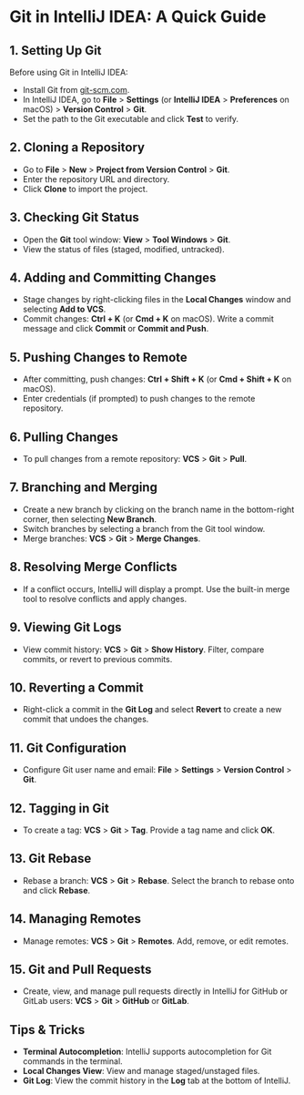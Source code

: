 # Git in IntelliJ IDEA: A Quick Guide

## 1. **Setting Up Git**
Before using Git in IntelliJ IDEA:
- Install Git from [git-scm.com](https://git-scm.com/).
- In IntelliJ IDEA, go to **File** > **Settings** (or **IntelliJ IDEA** > **Preferences** on macOS) > **Version Control** > **Git**.
- Set the path to the Git executable and click **Test** to verify.

## 2. **Cloning a Repository**
- Go to **File** > **New** > **Project from Version Control** > **Git**.
- Enter the repository URL and directory.
- Click **Clone** to import the project.

## 3. **Checking Git Status**
- Open the **Git** tool window: **View** > **Tool Windows** > **Git**.
- View the status of files (staged, modified, untracked).

## 4. **Adding and Committing Changes**
- Stage changes by right-clicking files in the **Local Changes** window and selecting **Add to VCS**.
- Commit changes: **Ctrl + K** (or **Cmd + K** on macOS). Write a commit message and click **Commit** or **Commit and Push**.

## 5. **Pushing Changes to Remote**
- After committing, push changes: **Ctrl + Shift + K** (or **Cmd + Shift + K** on macOS).
- Enter credentials (if prompted) to push changes to the remote repository.

## 6. **Pulling Changes**
- To pull changes from a remote repository: **VCS** > **Git** > **Pull**.

## 7. **Branching and Merging**
- Create a new branch by clicking on the branch name in the bottom-right corner, then selecting **New Branch**.
- Switch branches by selecting a branch from the Git tool window.
- Merge branches: **VCS** > **Git** > **Merge Changes**.

## 8. **Resolving Merge Conflicts**
- If a conflict occurs, IntelliJ will display a prompt. Use the built-in merge tool to resolve conflicts and apply changes.

## 9. **Viewing Git Logs**
- View commit history: **VCS** > **Git** > **Show History**. Filter, compare commits, or revert to previous commits.

## 10. **Reverting a Commit**
- Right-click a commit in the **Git Log** and select **Revert** to create a new commit that undoes the changes.

## 11. **Git Configuration**
- Configure Git user name and email: **File** > **Settings** > **Version Control** > **Git**.

## 12. **Tagging in Git**
- To create a tag: **VCS** > **Git** > **Tag**. Provide a tag name and click **OK**.

## 13. **Git Rebase**
- Rebase a branch: **VCS** > **Git** > **Rebase**. Select the branch to rebase onto and click **Rebase**.

## 14. **Managing Remotes**
- Manage remotes: **VCS** > **Git** > **Remotes**. Add, remove, or edit remotes.

## 15. **Git and Pull Requests**
- Create, view, and manage pull requests directly in IntelliJ for GitHub or GitLab users: **VCS** > **Git** > **GitHub** or **GitLab**.

## Tips & Tricks
- **Terminal Autocompletion**: IntelliJ supports autocompletion for Git commands in the terminal.
- **Local Changes View**: View and manage staged/unstaged files.
- **Git Log**: View the commit history in the **Log** tab at the bottom of IntelliJ.
